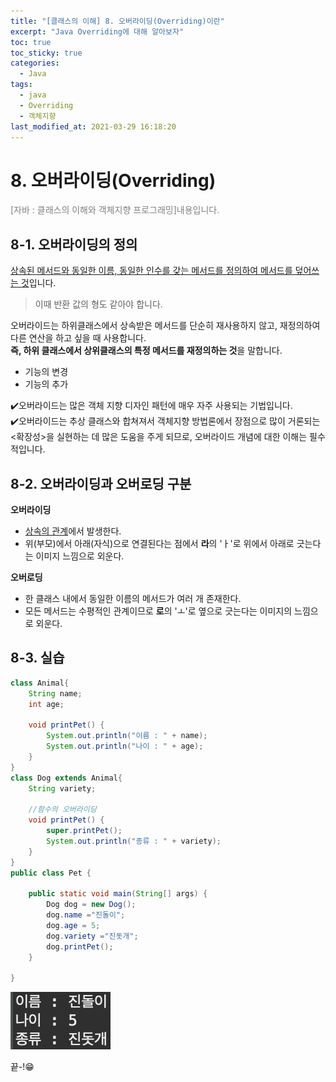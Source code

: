 ```yaml
---
title: "[클래스의 이해] 8. 오버라이딩(Overriding)이란"
excerpt: "Java Overriding에 대해 알아보자"
toc: true
toc_sticky: true
categories:
  - Java
tags:
  - java
  - Overriding
  - 객체지향
last_modified_at: 2021-03-29 16:18:20
---
```


# 8. 오버라이딩(Overriding)
<span style="color:grey">[자바 : 클래스의 이해와 객체지향 프로그래밍]내용입니다.</span>
  
## 8-1. 오버라이딩의 정의 
<u>상속된 메서드와 동일한 이름, 동일한 인수를 갖는 메서드를 정의하여 메서드를 덮어쓰는 것</u>입니다.  
  
> 이때 반환 값의 형도 같아야 합니다.  
  
오버라이드는 하위클래스에서 상속받은 메서드를 단순히 재사용하지 않고, 재정의하여 다른 연산을 하고 싶을 때 사용합니다.  
**즉, 하위 클래스에서 상위클래스의 특정 메서드를 재정의하는 것**을 말합니다.  
  
- 기능의 변경  
- 기능의 추가  
  
✔️오버라이드는 많은 객체 지향 디자인 패턴에 매우 자주 사용되는 기법입니다.  
✔️오버라이드는 추상 클래스와 합쳐져서 객체지향 방법론에서 장점으로 많이 거론되는 <확장성>을 실현하는 데 많은 도움을 주게 되므로, 오버라이드 개념에 대한 이해는 필수적입니다.  

## 8-2. 오버라이딩과 오버로딩 구분

**오버라이딩**
- <u>상속의 관계</u>에서 발생한다.  
- 위(부모)에서 아래(자식)으로 연결된다는 점에서 **라**의 'ㅏ'로 위에서 아래로 긋는다는 이미지 느낌으로 외운다.  
  
**오버로딩**
- 한 클래스 내에서 동일한 이름의 메서드가 여러 개 존재한다.
- 모든 메서드는 수평적인 관계이므로 **로**의 'ㅗ'로 옆으로 긋는다는 이미지의 느낌으로 외운다.  
  
## 8-3. 실습

```java
class Animal{
	String name;
	int age;
	
	void printPet() {
		System.out.println("이름 : " + name);
		System.out.println("나이 : " + age);
	}
}
class Dog extends Animal{
	String variety;

	//함수의 오버라이딩
	void printPet() {
		super.printPet();
		System.out.println("종류 : " + variety);
	}
}
public class Pet {

	public static void main(String[] args) {
		Dog dog = new Dog();
		dog.name ="진돌이";
		dog.age = 5;
		dog.variety ="진돗개";
		dog.printPet();
	}

}
```

![이미지](/assets/images/JAVA/inheritance/inheritance5.png)
  
  
끝-!😁